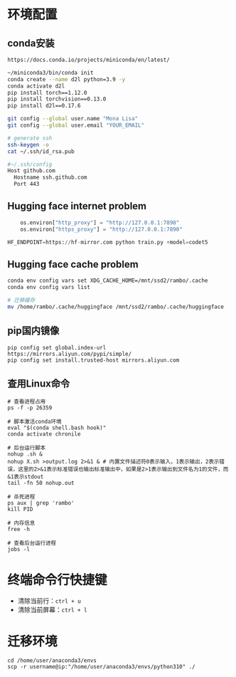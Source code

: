 # 环境配置

## conda安装

```bash
https://docs.conda.io/projects/miniconda/en/latest/

~/miniconda3/bin/conda init
conda create --name d2l python=3.9 -y
conda activate d2l
pip install torch==1.12.0
pip install torchvision==0.13.0
pip install d2l==0.17.6

git config --global user.name "Mona Lisa"
git config --global user.email "YOUR_EMAIL"

# generate ssh
ssh-keygen -o
cat ~/.ssh/id_rsa.pub

#~/.ssh/config
Host github.com
  Hostname ssh.github.com
  Port 443
```

## Hugging face internet problem
```python
    os.environ["http_proxy"] = "http://127.0.0.1:7890"
    os.environ["https_proxy"] = "http://127.0.0.1:7890"

HF_ENDPOINT=https://hf-mirror.com python train.py +model=codet5
```

## Hugging face cache problem
```bash
conda env config vars set XDG_CACHE_HOME=/mnt/ssd2/rambo/.cache
conda env config vars list

# 迁移缓存
mv /home/rambo/.cache/huggingface /mnt/ssd2/rambo/.cache/huggingface
```


## pip国内镜像

```
pip config set global.index-url https://mirrors.aliyun.com/pypi/simple/
pip config set install.trusted-host mirrors.aliyun.com
```

## 查用Linux命令

```
# 查看进程占用
ps -f -p 26359

# 脚本激活conda环境
eval "$(conda shell.bash hook)"
conda activate chronile

# 后台运行脚本
nohup .sh &
nohup X.sh >output.log 2>&1 & # 内置文件描述符0表示输入，1表示输出，2表示错误，这里的2>&1表示标准错误也输出标准输出中，如果是2>1表示输出到文件名为1的文件，而&1表示stdout
tail -fn 50 nohup.out

# 杀死进程
ps aux | grep 'rambo'
kill PID

# 内存信息
free -h

# 查看后台运行进程
jobs -l
```

# 终端命令行快捷键

- 清除当前行：`ctrl + u`
- 清除当前屏幕：`ctrl + l`

# 迁移环境

```
cd /home/user/anaconda3/envs
scp -r username@ip:"/home/user/anaconda3/envs/python310" ./
```

